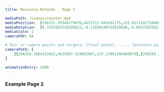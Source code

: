 ```yaml
---
title: Mausoleo Rotondo - Page 2

mediaPath: /videos/counter.mp4
mediaPosition:  [296251.39340279676,4633715.043491175,132.81112427594064]
mediaRotation:  [0.7553503339326622,-0.11030146712819848,-0.09333931923736666,0.6391926398680505]
mediaScale: 1
cameraFOV: 60

# Pair of camera points and targets: [final point], ... , [entrance point]
cameraPath: [
    [[296256.1664233425,4633687.419062067,137.17081296469874],[296256.24591366603,4633703.088457677,132.00228101407063]]
]

animationEntry: 2000
---
```


### Example Page 2
